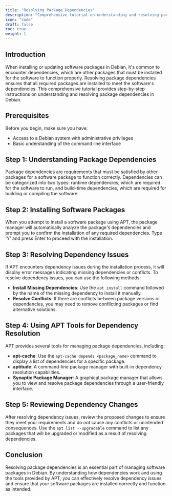```yaml
---
title: "Resolving Package Dependencies"
description: "Comprehensive tutorial on understanding and resolving package dependencies when installing or updating software packages in Debian."
icon: "code"
draft: false
toc: true
weight: 1
---
```


## Introduction

When installing or updating software packages in Debian, it's common to encounter dependencies, which are other packages that must be installed for the software to function properly. Resolving package dependencies ensures that all required packages are installed to meet the software's dependencies. This comprehensive tutorial provides step-by-step instructions on understanding and resolving package dependencies in Debian.

## Prerequisites

Before you begin, make sure you have:

- Access to a Debian system with administrative privileges
- Basic understanding of the command line interface

## Step 1: Understanding Package Dependencies

Package dependencies are requirements that must be satisfied by other packages for a software package to function correctly. Dependencies can be categorized into two types: runtime dependencies, which are required for the software to run, and build-time dependencies, which are required for building or compiling the software.

## Step 2: Installing Software Packages

When you attempt to install a software package using APT, the package manager will automatically analyze the package's dependencies and prompt you to confirm the installation of any required dependencies. Type 'Y' and press Enter to proceed with the installation.

## Step 3: Resolving Dependency Issues

If APT encounters dependency issues during the installation process, it will display error messages indicating missing dependencies or conflicts. To resolve dependency issues, you can use the following methods:

- **Install Missing Dependencies**: Use the `apt install` command followed by the name of the missing dependency to install it manually.
- **Resolve Conflicts**: If there are conflicts between package versions or dependencies, you may need to remove conflicting packages or find alternative solutions.

## Step 4: Using APT Tools for Dependency Resolution

APT provides several tools for managing package dependencies, including:

- **apt-cache**: Use the `apt-cache depends <package_name>` command to display a list of dependencies for a specific package.
- **aptitude**: A command-line package manager with built-in dependency resolution capabilities.
- **Synaptic Package Manager**: A graphical package manager that allows you to view and resolve package dependencies through a user-friendly interface.

## Step 5: Reviewing Dependency Changes

After resolving dependency issues, review the proposed changes to ensure they meet your requirements and do not cause any conflicts or unintended consequences. Use the `apt list --upgradable` command to list any packages that will be upgraded or modified as a result of resolving dependencies.

## Conclusion

Resolving package dependencies is an essential part of managing software packages in Debian. By understanding how dependencies work and using the tools provided by APT, you can effectively resolve dependency issues and ensure that your software packages are installed correctly and function as intended.
